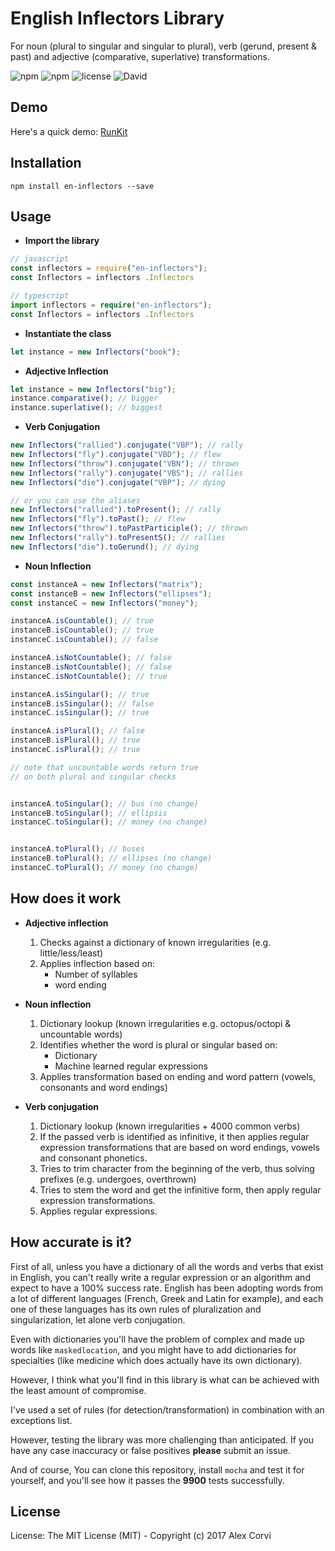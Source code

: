 # English Inflectors Library
For noun (plural to singular and singular to plural), verb (gerund, present & past) and adjective (comparative, superlative) transformations.

![npm](https://img.shields.io/npm/dm/en-inflectors.svg)
![npm](https://img.shields.io/npm/v/en-inflectors.svg)
![license](https://img.shields.io/github/license/FinNLP/en-inflectors.svg)
![David](https://img.shields.io/david/FinNLP/en-inflectors.svg)

## Demo
Here's a quick demo: [RunKit](https://runkit.com/alexcorvi/58e0ccbae24d0400135491d8)

## Installation

```
npm install en-inflectors --save
```


## Usage

*  **Import the library**
```javascript
// javascript
const inflectors = require("en-inflectors");
const Inflectors = inflectors .Inflectors
```
```typescript
// typescript
import inflectors = require("en-inflectors");
const Inflectors = inflectors .Inflectors
```

* **Instantiate the class**
```javascript
let instance = new Inflectors("book");
``` 

* **Adjective Inflection**
```javascript
let instance = new Inflectors("big");
instance.comparative(); // bigger
instance.superlative(); // biggest
``` 

* **Verb Conjugation**
```javascript
new Inflectors("rallied").conjugate("VBP"); // rally
new Inflectors("fly").conjugate("VBD"); // flew
new Inflectors("throw").conjugate("VBN"); // thrown
new Inflectors("rally").conjugate("VBS"); // rallies
new Inflectors("die").conjugate("VBP"); // dying

// or you can use the aliases
new Inflectors("rallied").toPresent(); // rally
new Inflectors("fly").toPast(); // flew
new Inflectors("throw").toPastParticiple(); // thrown
new Inflectors("rally").toPresentS(); // rallies
new Inflectors("die").toGerund(); // dying
``` 

* **Noun Inflection**
```javascript
const instanceA = new Inflectors("matrix");
const instanceB = new Inflectors("ellipses");
const instanceC = new Inflectors("money");

instanceA.isCountable(); // true
instanceB.isCountable(); // true
instanceC.isCountable(); // false

instanceA.isNotCountable(); // false
instanceB.isNotCountable(); // false
instanceC.isNotCountable(); // true

instanceA.isSingular(); // true
instanceB.isSingular(); // false
instanceC.isSingular(); // true

instanceA.isPlural(); // false
instanceB.isPlural(); // true
instanceC.isPlural(); // true

// note that uncountable words return true
// on both plural and singular checks


instanceA.toSingular(); // bus (no change)
instanceB.toSingular(); // ellipsis
instanceC.toSingular(); // money (no change)


instanceA.toPlural(); // buses
instanceB.toPlural(); // ellipses (no change)
instanceC.toPlural(); // money (no change)

```

## How does it work

* **Adjective inflection**
	1. Checks against a dictionary of known irregularities (e.g. little/less/least)
	2. Applies inflection based on:
		* Number of syllables
		* word ending

* **Noun inflection**
	1. Dictionary lookup (known irregularities e.g. octopus/octopi & uncountable words)
	2. Identifies whether the word is plural or singular based on:
		* Dictionary
		* Machine learned regular expressions 
	3. Applies transformation based on ending and word pattern (vowels, consonants and word endings)

* **Verb conjugation**
	1. Dictionary lookup (known irregularities + 4000 common verbs)
	2. If the passed verb is identified as infinitive, it then applies regular expression transformations that are based on word endings, vowels and consonant phonetics.
	3. Tries to trim character from the beginning of the verb, thus solving prefixes (e.g. undergoes, overthrown)
	4. Tries to stem the word and get the infinitive form, then apply regular expression transformations.
	5. Applies regular expressions.


## How accurate is it?

First of all, unless you have a dictionary of all the words and verbs that exist in English, you can't really write a regular expression or an algorithm and expect to have a 100% success rate. English has been adopting words from a lot of different languages (French, Greek and Latin for example), and each one of these languages has its own rules of pluralization and singularization, let alone verb conjugation.

Even with dictionaries you'll have the problem of complex and made up words like `maskedlocation`, and you might have to add dictionaries for specialties (like medicine which does actually have its own dictionary). 

However, I think what you'll find in this library is what can be achieved with the least amount of compromise.

I've used a set of rules (for detection/transformation) in combination with an exceptions list.

However, testing the library was more challenging than anticipated. If you have any case inaccuracy or false positives **please** submit an issue.

And of course, You can clone this repository, install `mocha` and test it for yourself, and you'll see how it passes the **9900** tests successfully.


## License

License: The MIT License (MIT) - Copyright (c) 2017 Alex Corvi
